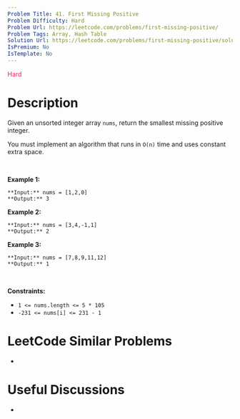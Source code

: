 ```yaml
---
Problem Title: 41. First Missing Positive
Problem Difficulty: Hard
Problem Url: https://leetcode.com/problems/first-missing-positive/
Problem Tags: Array, Hash Table
Solution Url: https://leetcode.com/problems/first-missing-positive/solution/
IsPremium: No
IsTemplate: No
---
```


<span style="color: rgb(233, 30, 99);">Hard</span>

# Description

Given an unsorted integer array `nums`, return the smallest missing positive integer.


You must implement an algorithm that runs in `O(n)` time and uses constant extra space.


 


**Example 1:**



```
**Input:** nums = [1,2,0]
**Output:** 3

```
**Example 2:**



```
**Input:** nums = [3,4,-1,1]
**Output:** 2

```
**Example 3:**



```
**Input:** nums = [7,8,9,11,12]
**Output:** 1

```

 


**Constraints:**


* `1 <= nums.length <= 5 * 105`
* `-231 <= nums[i] <= 231 - 1`




# LeetCode Similar Problems

- []()

# Useful Discussions

- []()
